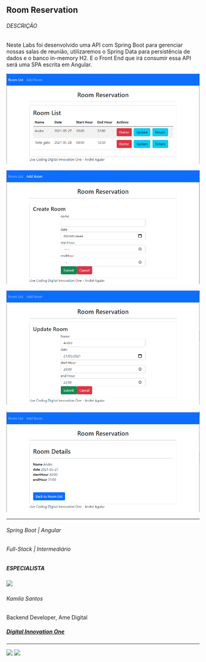 ## Room Reservation

###### DESCRIÇÃO

Neste Labs foi desenvolvido uma API com Spring Boot para gerenciar nossas salas de reunião, utilizaremos o Spring Data para persistência de dados e o banco in-memory H2. E o Front End que irá consumir essa API será uma SPA escrita em Angular.

![printList](img\printList.png)

![printNew](img\printNew.png)

![printEdit](img\printEdit.png)

![printDetails](img\printDetails.png)

---

###### Spring Boot | Angular

###### Full-Stack | Intermediário

##### ESPECIALISTA

<img  width="80px" src="https://avatars.githubusercontent.com/u/32311268?v=4" />

<h6>Kamila Santos</h6>

Backend Developer, Ame Digital

##### [Digital Innovation One](https://digitalinnovation.one/sign-up?ref=NL9EADWVZW)

---

<a href="https://www.linkedin.com/in/kamila-santos-oliveira/" class="link-social" target="_blank">
<img width="20px" src="https://image.flaticon.com/icons/png/512/174/174857.png"></a>
<a href="https://github.com/Kamilahsantos" target="_blank"><img width="20px" src="https://image.flaticon.com/icons/png/512/25/25657.png" /></a>

